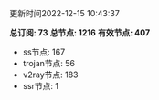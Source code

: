 更新时间2022-12-15 10:43:37

**总订阅: 73**
**总节点: 1216**
**有效节点: 407**
- ss节点: 167
- trojan节点: 56
- v2ray节点: 183
- ssr节点: 1
